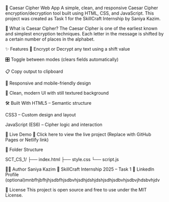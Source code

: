🔐 Caesar Cipher Web App
A simple, clean, and responsive Caesar Cipher encryption/decryption tool built using HTML, CSS, and JavaScript.
This project was created as Task 1 for the SkillCraft Internship by Saniya Kazim.

🧠 What is Caesar Cipher?
The Caesar Cipher is one of the earliest known and simplest encryption techniques.
Each letter in the message is shifted by a certain number of places in the alphabet.

✨ Features
🔄 Encrypt or Decrypt any text using a shift value

🎛 Toggle between modes (clears fields automatically)

📋 Copy output to clipboard

📱 Responsive and mobile-friendly design

🎨 Clean, modern UI with still textured background

🛠️ Built With
HTML5 – Semantic structure

CSS3 – Custom design and layout

JavaScript (ES6) – Cipher logic and interaction

🚀 Live Demo
🔗 Click here to view the live project (Replace with GitHub Pages or Netlify link)



📁 Folder Structure

SCT_CS_1/
├── index.html
├── style.css
└── script.js

👩‍💻 Author
Saniya Kazim
🌱 SkillCraft Internship 2025 – Task 1
🔗 LinkedIn Profile (optional)mnbfhjbfhjhjsdbfhjsdbvhjsdhjdshjdshjsdhjsdbvhjsdbvjhdsbvhjdv

📜 License
This project is open source and free to use under the MIT License.